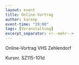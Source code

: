 ```yaml
---
layout: event
title: Online-Vortrag
author: karenp
event-time: "19:00"
tags: [Veranstaltung]
excerpt_separator: <!--mehr-->
---
```


Online-Vortrag VHS Zehlendorf<!--mehr-->

Kursnr. SZ115-101d
